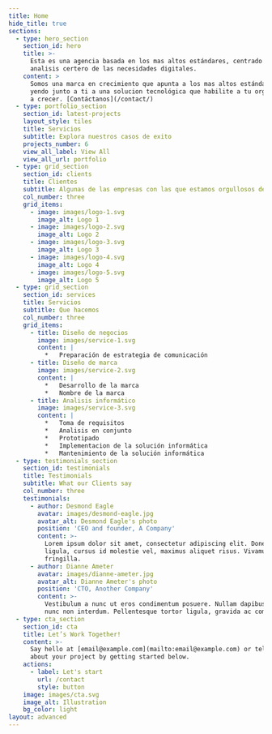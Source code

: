 ```yaml
---
title: Home
hide_title: true
sections:
  - type: hero_section
    section_id: hero
    title: >-
      Esta es una agencia basada en los mas altos estándares, centrado en el
      analisis certero de las necesidades digitales.
    content: >
      Somos una marca en crecimiento que apunta a los mas altos estándares,
      yendo junto a ti a una solucion tecnológica que habilite a tu organizacion
      a crecer. [Contáctanos](/contact/)
  - type: portfolio_section
    section_id: latest-projects
    layout_style: tiles
    title: Servicios
    subtitle: Explora nuestros casos de exito
    projects_number: 6
    view_all_label: View All
    view_all_url: portfolio
  - type: grid_section
    section_id: clients
    title: Clientes
    subtitle: Algunas de las empresas con las que estamos orgullosos de trabajar
    col_number: three
    grid_items:
      - image: images/logo-1.svg
        image_alt: Logo 1
      - image: images/logo-2.svg
        image_alt: Logo 2
      - image: images/logo-3.svg
        image_alt: Logo 3
      - image: images/logo-4.svg
        image_alt: Logo 4
      - image: images/logo-5.svg
        image_alt: Logo 5
  - type: grid_section
    section_id: services
    title: Servicios
    subtitle: Que hacemos
    col_number: three
    grid_items:
      - title: Diseño de negocios
        image: images/service-1.svg
        content: |
          *   Preparación de estrategia de comunicación
      - title: Diseño de marca
        image: images/service-2.svg
        content: |
          *   Desarrollo de la marca
          *   Nombre de la marca
      - title: Analisis informático
        image: images/service-3.svg
        content: |
          *   Toma de requisitos
          *   Analisis en conjunto
          *   Prototipado
          *   Implementacion de la solución informática
          *   Mantenimiento de la solución informática
  - type: testimonials_section
    section_id: testimonials
    title: Testimonials
    subtitle: What our Clients say
    col_number: three
    testimonials:
      - author: Desmond Eagle
        avatar: images/desmond-eagle.jpg
        avatar_alt: Desmond Eagle's photo
        position: 'CEO and founder, A Company'
        content: >-
          Lorem ipsum dolor sit amet, consectetur adipiscing elit. Donec nisl
          ligula, cursus id molestie vel, maximus aliquet risus. Vivamus in nibh
          fringilla.
      - author: Dianne Ameter
        avatar: images/dianne-ameter.jpg
        avatar_alt: Dianne Ameter's photo
        position: 'CTO, Another Company'
        content: >-
          Vestibulum a nunc ut eros condimentum posuere. Nullam dapibus quis
          nunc non interdum. Pellentesque tortor ligula, gravida ac commodo eu.
  - type: cta_section
    section_id: cta
    title: Let’s Work Together!
    content: >-
      Say hello at [email@example.com](mailto:email@example.com) or tell us more
      about your project by getting started below.
    actions:
      - label: Let's start
        url: /contact
        style: button
    image: images/cta.svg
    image_alt: Illustration
    bg_color: light
layout: advanced
---
```

